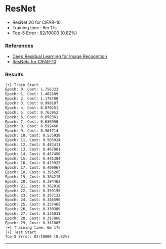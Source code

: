 # ResNet

- ResNet 20 for CIFAR-10
- Training time : 6m 17s
- Top-5 Error : 82/10000 (0.82%)



### References

- [Deep Residual Learning for Image Recognition](https://arxiv.org/pdf/1512.03385.pdf)
- [ResNets for CIFAR-10](https://towardsdatascience.com/resnets-for-cifar-10-e63e900524e0)



### Results

```bash
[+] Train Start
Epoch: 0, Cost: 1.756323
Epoch: 1, Cost: 1.402689
Epoch: 2, Cost: 1.178780
Epoch: 3, Cost: 0.998107
Epoch: 4, Cost: 0.870251
Epoch: 5, Cost: 0.763952
Epoch: 6, Cost: 0.692361
Epoch: 7, Cost: 0.636958
Epoch: 8, Cost: 0.592466
Epoch: 9, Cost: 0.561714
Epoch: 10, Cost: 0.535928
Epoch: 11, Cost: 0.505024
Epoch: 12, Cost: 0.482411
Epoch: 13, Cost: 0.467861
Epoch: 14, Cost: 0.457450
Epoch: 15, Cost: 0.441384
Epoch: 16, Cost: 0.423922
Epoch: 17, Cost: 0.409067
Epoch: 18, Cost: 0.395265
Epoch: 19, Cost: 0.384215
Epoch: 20, Cost: 0.384462
Epoch: 21, Cost: 0.362018
Epoch: 22, Cost: 0.359195
Epoch: 23, Cost: 0.357122
Epoch: 24, Cost: 0.346590
Epoch: 25, Cost: 0.337465
Epoch: 26, Cost: 0.330389
Epoch: 27, Cost: 0.326831
Epoch: 28, Cost: 0.317968
Epoch: 29, Cost: 0.311805
[+] Training time: 6m 17s
[+] Test Start
Top-5 Error: 82/10000 (0.82%)
```

---